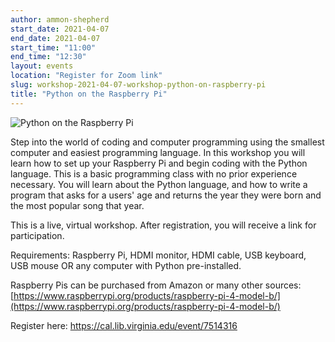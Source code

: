 ```yaml
---
author: ammon-shepherd
start_date: 2021-04-07
end_date: 2021-04-07
start_time: "11:00"
end_time: "12:30"
layout: events
location: "Register for Zoom link"
slug: workshop-2021-04-07-workshop-python-on-raspberry-pi
title: "Python on the Raspberry Pi"
---
```


![Python on the Raspberry Pi](/assets/post-media/workshops/raspberry-pi.jpg)

Step into the world of coding and computer programming using the smallest computer and easiest programming language. In this workshop you will learn how to set up your Raspberry Pi and begin coding with the Python language. This is a basic programming class with no prior experience necessary. You will learn about the Python language, and how to write a program that asks for a users' age and returns the year they were born and the most popular song that year.

This is a live, virtual workshop. After registration, you will receive a link for participation.

Requirements: Raspberry Pi, HDMI monitor, HDMI cable, USB keyboard, USB mouse OR any computer with Python pre-installed.

Raspberry Pis can be purchased from Amazon or many other sources: [https://www.raspberrypi.org/products/raspberry-pi-4-model-b/](https://www.raspberrypi.org/products/raspberry-pi-4-model-b/)

Register here: [https://cal.lib.virginia.edu/event/7514316 ](https://cal.lib.virginia.edu/event/7514316)
